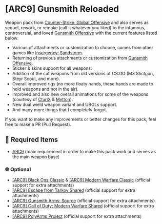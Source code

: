 # [ARC9] Gunsmith Reloaded
Weapon pack from [Counter-Strike: Global Offensive](https://en.wikipedia.org/wiki/Counter-Strike:_Global_Offensive) and also serves as sequel, rework, or remake (call it whatever you liked) to the infamous, controversial, and loved [Gunsmith Offensive](https://steamcommunity.com/sharedfiles/filedetails/?id=2257255110) with the current features listed below:

- Various of attachments or customization to choose, comes from other games like [Insurgency: Sandstorm](https://www.focus-entmt.com/en/games/insurgency-sandstorm).
- Returning of previous attachments or customization from [Gunsmith Offensive](https://steamcommunity.com/sharedfiles/filedetails/?id=2257255110).
- Sticker & skins support for all weapons.
- Addition of the cut weapons from old versions of CS:GO (M3 Shotgun, Steyr Scout, and more).
- Overall improved rigs (no more floaty hands, these hands are made to hold weapons and not in the air).
- Improved and also new overall animations for some of the weapons (courtesy of [CturiX](https://github.com/CturiX) & [Mytton](https://steamcommunity.com/profiles/76561198319904471)).
- New dual wield weapon variant and UBGLs support.
- And many more things that I completely forgot.

If you want to make any improvements or better changes for this pack, feel free to make a PR (Pull Request).

## 🔽 Required Items

 - [ARC9](https://github.com/HaodongMo/ARC-9) (main requirement in order to make this pack work and serves as the main weapon base)

### 🌐 Optional

 - [[ARC9] Black Ops Classic](https://github.com/PalindroneV2/ARC-9_BO1) & [[ARC9] Modern Warfare Classic](https://github.com/PalindroneV2/ARC-9_MWC) (official support for extra attachments)
 - [[ARC9] Escape from Tarkov Shared](https://github.com/dar-su/arc9_eft_extras) (official support for extra attachments)
 - [[ARC9] Gunsmith Arms: Source](https://github.com/HaodongMo/arc9_fas2) (official support for extra attachments)
 - [[ARC9] Call of Duty: Modern Warfare Shared](https://github.com/CurlySparkle/ARC9_Cod2019_Shared) (official support for extra attachments)
 - [[ARC9] PolyArms Project](https://github.com/dar-su/arc9_uplp) (official support for extra attachments)
